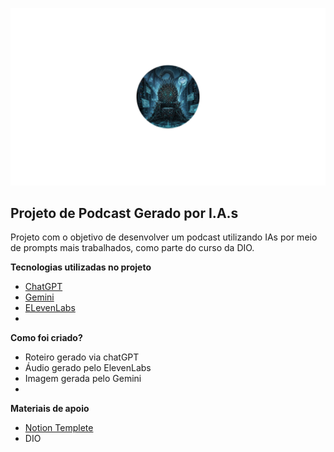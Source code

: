 <p aling="center">
    <img src="./assets\Banner.png" width="600" alt="Logo do Projeto">
</p>


**Projeto de Podcast Gerado por I.A.s**
-----------------------------------------------------
Projeto com o objetivo de desenvolver um podcast utilizando IAs por meio de prompts mais trabalhados, como parte do curso da DIO.

**Tecnologias utilizadas no projeto**
- [ChatGPT](https://chatgpt.com/)
- [Gemini](https://gemini.google.com/app)
- [ELevenLabs](https://elevenlabs.io/)
- 

**Como foi criado?**
- Roteiro gerado via chatGPT
- Áudio gerado pelo ElevenLabs
- Imagem gerada pelo Gemini
- 

**Materiais de apoio**
- [Notion Templete](https://helpful-jump-17b.notion.site/PAS-Podcast-AI-Studio-210489e15d7a4a73b743bb159e45d06f)
- DIO 